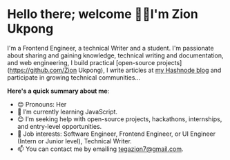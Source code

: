 # Hello there; welcome 👋🏾I'm Zion Ukpong

I'm a Frontend Engineer, a technical Writer and a student. I'm passionate about sharing and gaining knowledge, technical writing and documentation, and web engineering, I build practical [open-source projects](https://github.com/Zion Ukpong), I write articles at [my Hashnode blog](https://techgirltega.hashnode.dev/ ) and participate in growing technical communities...

**Here's a quick summary about me**:

- 😊 Pronouns: Her
- 🌱 I’m currently learning JavaScript.
- 😊 I’m seeking help with open-source projects, hackathons, internships, and entry-level opportunities.
- 💼 Job interests: Software Engineer, Frontend Engineer, or UI Engineer (Intern or Junior level), Technical Writer.
- 📫 You can contact me by emailing tegazion7@gmail.com.





